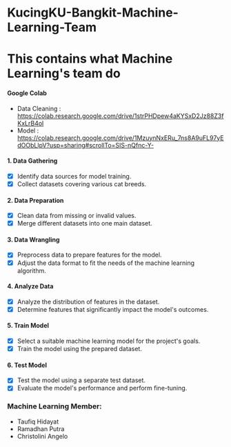# KucingKU-Bangkit-Machine-Learning-Team
# This contains what Machine Learning's team do

#### Google Colab 
- Data Cleaning : https://colab.research.google.com/drive/1strPHDpew4aKYSxD2Jz88Z3fKxLrB4ol
- Model  : https://colab.research.google.com/drive/1MzuynNxERu_7ns8A9uFL97yEdOObLlpV?usp=sharing#scrollTo=SIS-nQfnc-Y-

#### 1. Data Gathering
- [x] Identify data sources for model training.
- [x] Collect datasets covering various cat breeds.

#### 2. Data Preparation
- [x] Clean data from missing or invalid values.
- [x] Merge different datasets into one main dataset.

#### 3. Data Wrangling
- [x] Preprocess data to prepare features for the model.
- [x] Adjust the data format to fit the needs of the machine learning algorithm.

#### 4. Analyze Data
- [x] Analyze the distribution of features in the dataset.
- [x] Determine features that significantly impact the model's outcomes.

#### 5. Train Model
- [x] Select a suitable machine learning model for the project's goals.
- [x] Train the model using the prepared dataset.

#### 6. Test Model
- [x] Test the model using a separate test dataset.
- [x] Evaluate the model's performance and perform fine-tuning.

### Machine Learning Member:
- Taufiq Hidayat
- Ramadhan Putra
- Christolini Angelo
